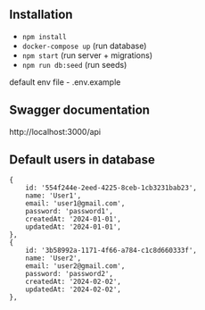 ## Installation
- ```npm install```
- ```docker-compose up``` (run database)
- ```npm start``` (run server + migrations)
- ```npm run db:seed``` (run seeds)
 
default env file - .env.example

## Swagger documentation
http://localhost:3000/api

## Default users in database
```
{
    id: '554f244e-2eed-4225-8ceb-1cb3231bab23',
    name: 'User1',
    email: 'user1@gmail.com',
    password: 'password1',
    createdAt: '2024-01-01',
    updatedAt: '2024-01-01',
},
{
    id: '3b58992a-1171-4f66-a784-c1c8d660333f',
    name: 'User2',
    email: 'user2@gmail.com',
    password: 'password2',
    createdAt: '2024-02-02',
    updatedAt: '2024-02-02',
},
```
